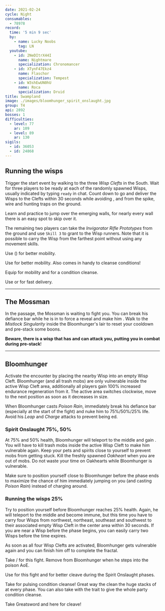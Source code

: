 ```yaml
---
date: 2021-02-24
cycle: Night
consumables:
  - 78978
record:
  time: '5 min 9 sec'
  by:
    - name: Lucky Noobs
      tag: LN
  youtube:
    - id: 2NeDItrX44I
      name: Nightmare
      specialization: Chronomancer
    - id: XTynF47Ekz4
      name: Flaschor
      specialization: Tempest
    - id: W3shEwUN0hU
      name: Roca
      specialization: Druid
title: Swampland
image: ./images/bloomhunger_spirit_onslaught.jpg
group: T4
api: 2892
bosses: 1
difficulties:
  - level: 77
    ar: 109
  - level: 89
    ar: 130
sigils:
  - id: 36053
  - id: 24868
---
```


<Grid>
<GridItem sm="8">

## Running the wisps

Trigger the start event by walking to the three _Wisp Clefts_ in the South. Wait for three players to be ready at each of the randomly spawned Wisps, usually indicated by typing `ready` in chat. Count down to go and deliver the Wisps to the Clefts within 30 seconds while avoiding <Control name="Stun"/>, <Condition name="Immobile"/> and <Condition name="crippled"/> from the spike, wire and hunting traps on the ground.

Learn and practice to jump over the emerging walls, for nearly every wall there is an easy spot to skip over it.

The remaining two players can take the _Invigorator Rifle Prototypes_ from the ground and use `Skill 3` to grant <Boon name="Stability"/> to the Wisp runners. Note that it is possible to carry the Wisp from the farthest point without using any movement skills.

<Tabs>
<Tab specialization="renegade">

Use <Skill name="Impossible Odds"/> (<Skill name="Legendary Assassin Stance" disableText/>) for better mobility.
</Tab>

<Tab specialization="berserker">

Use <Skill id="14516"/> for better mobility. Also <Skill name="shake it off"/> comes in handy to cleanse conditions!
</Tab>

<Tab specialization="Weaver">

Equip <Skill id="5536"/> for mobility and <Skill id="5507"/> for a condition cleanse.
</Tab>

<Tab specialization="daredevil">

Use <Skill id="13038"/> or <Skill id="13002"/> for fast delivery.
</Tab>
</Tabs>

</GridItem>

<GridItem sm="4">

<MDImage src="images/the_three_wisp_clefts.jpg" caption="The three wisp clefts"/>

</GridItem>
</Grid>

---

## The Mossman

<Grid>
<GridItem sm="8">

In the passage, the Mossman is waiting to fight you. You can break his defiance bar while he is in <Effect name="Stealth"/> to force a reveal and make him <Effect name="Exposed"/>. Walk to the _Mistlock Singularity_ inside the Bloomhunger's lair to reset your cooldown and pre-stack some boons.

<Warning>

**Beware, there is a wisp that has <Effect name="Invulnerability"/> and can attack you, putting you in combat during pre-stack**!

</Warning>
</GridItem>

<GridItem sm="4">

<MDImage src="images/the_mossman.jpg" caption="The Mossman"/>

</GridItem>
</Grid>

---

<Grid>
<GridItem sm="8">

## Bloomhunger

Activate the encounter by placing the nearby Wisp into an empty Wisp Cleft. Bloomhunger (and all trash mobs) are only vulnerable inside the active Wisp Cleft area, additionally all players gain 100% increased endurance regeneration from it. The active area switches clockwise, move to the next position as soon as it decreases in size.

When Bloomhunger casts _Poison Rain_, immediately break his defiance bar (especially at the start of the fight) and nuke him to 75%/50%/25% life. Avoid his _Leap_ and _Charge_ attacks to prevent being <Control name="Knockdown"/>ed.

### Spirit Onslaught <Label>75%, 50%</Label>

At 75% and 50% health, Bloomhunger will teleport to the middle and gain <Effect name="Invulnerability"/>. You will have to kill trash mobs inside the active Wisp Cleft to make him vulnerable again. Keep your pets and spirits close to yourself to prevent mobs from getting stuck. Kill the freshly spawned _Oakheart_ when you are out of mobs. Do not waste your time on Oakhearts while Bloomhunger is vulnerable.

Make sure to position yourself close to Bloomhunger before the phase ends to maximize the chance of him immediately jumping on you (and casting _Poison Rain_) instead of charging around.

### Running the wisps <Label>25%</Label>

Try to position yourself before Bloomhunger reaches 25% health. Again, he will teleport to the middle and become immune, but this time you have to carry four Wisps from northwest, northeast, southeast and southwest to their associated empty Wisp Cleft in the center area within 30 seconds. If you are near a Wisp before the phase begins, you can easily carry two Wisps before the time expires.

As soon as all four Wisp Clefts are activated, Bloomhunger gets vulnerable again and you can finish him off to complete the fractal.

<Tabs>
<Tab specialization="renegade">

Take <Skill name="Legendary Demon Stance"/> / <Skill name="Legendary Renegade Stance"/> for this fight. Remove <Boon name="Protection"/> from Bloomhunger when he steps into the poison AoE.
</Tab>
<Tab specialization="Tempest">

Use <Specialization name="Tempest"/> for this fight and <Skill id="22572"/> for better cleave during the Spirit Onslaught phases.
</Tab>
<Tab specialization="Soulbeast">

Take <Skill id="12489"/> for pulsing condition cleanse! Great way the clean the huge stacks of <Condition name="Poisoned"/> at every phase. You can also take <Skill name="Bear stance"/> with the trait <Trait name="Leader of the Pack"/> to give the whole party condition cleanse.
</Tab>
<Tab specialization="Berserker">

Take Greatsword and <Skill name="Blood Reckoning"/> here for cleave!
</Tab>
</Tabs>

</GridItem>

<GridItem sm="4">

<MDImage src="images/bloomhunger.jpg" caption="Bloomhunger"/>

<MDImage src="images/bloomhunger_spirit_onslaught.jpg" caption="Bloomhunger during Spirit Onslaught"/>

</GridItem>
</Grid>
